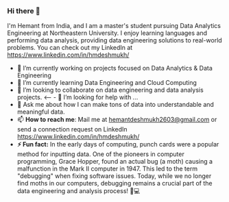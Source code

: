 ### Hi there 👋

I'm Hemant from India, and I am a master's student pursuing Data Analytics Engineering at Northeastern University. I enjoy learning languages and performing data analysis, providing data engineering solutions to real-world problems. You can check out my LinkedIn at https://www.linkedin.com/in/hmdeshmukh/


- 🔭 I’m currently working on projects focused on Data Analytics & Data Engineering
- 🌱 I’m currently learning Data Engineering and Cloud Computing
- 👯 I’m looking to collaborate on data engineering and data analysis projects.
<-- - 🤔 I’m looking for help with ...
- 💬 Ask me about how I can make tons of data into understandable and meaningful data.
- 📫 **How to reach me**: Mail me at hemantdeshmukh2603@gmail.com or send a connection request on LinkedIn https://www.linkedin.com/in/hmdeshmukh/
- **⚡ Fun fact:** In the early days of computing, punch cards were a popular method for inputting data. One of the pioneers in computer programming, Grace Hopper, found an actual bug (a 
              moth) causing a malfunction in the Mark II computer in 1947. This led to the term "debugging" when fixing software issues. Today, while we no longer find moths in our 
              computers, debugging remains a crucial part of the data engineering and analysis process! 🐛💻


